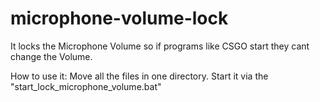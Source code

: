 # microphone-volume-lock
It locks the Microphone Volume so if programs like CSGO start they cant change the Volume.


How to use it:
Move all the files in one directory.
Start it via the "start_lock_microphone_volume.bat"
